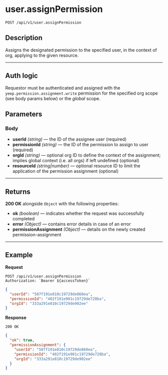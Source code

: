 # user.assignPermission

`POST /api/v1/user.assignPermission`

## Description

Assigns the designated permission to the specified user, in the context of org, applying to the given resource.

---

## Auth logic

Requestor must be authenticated and assigned with the `yeep.permission.assignment.write` permission for the specified org scope (see body params below) or the _global_ scope.

## Parameters

### Body

- **userId** _(string)_ — the ID of the assignee user (required)
- **permissionId** _(string)_ — the ID of the permission to assign to user (required)
- **orgId** _(string)_ — optional org ID to define the context of the assignment; implies global context (i.e. all orgs) if left undefined (optional)
- **resourceId** _(string|number)_ — optional resource ID to limit the application of the permission assignment (optional)

---

## Returns

**200 OK** alongside `Object` with the following properties:

- **ok** _(boolean)_ — indicates whether the request was successfully completed
- **error** _(Object)_ — contains error details in case of an error
- **permissionAssignment** _(Object)_ — details on the newly created permission-assignment

---

## Example

**Request**

```
POST /api/v1/user.assignPermission
Authorization: `Bearer ${accessToken}`
```

```json
{
  "userId": "507f191e810c19729de860ea",
  "permissionId": "402f191e901c19729de720ba",
  "orgId": "333a291e810c19729de902ee"
}
```

**Response**

`200 OK`

```json
{
  "ok": true,
  "permissionAssignment": {
    "userId": "507f191e810c19729de860ea",
    "permissionId": "402f191e901c19729de720ba",
    "orgId": "333a291e810c19729de902ee"
  }
}
```
